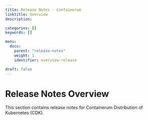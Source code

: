 ```yaml
---
title: Release Notes - Containerum
linktitle: Overview
description:

categories: []
keywords: []

menu:
  docs:
    parent: "release-notes"
    weight: 1
    identifier: overview-release

draft: false
---
```


# Release Notes Overview

This section contains release notes for Containerum Distribution of Kubernetes (CDK).
